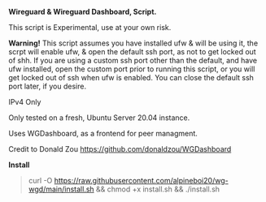 **Wireguard & Wireguard Dashboard, Script.**


This script is Experimental, use at your own risk.

**Warning!** 
This script assumes you have installed ufw & will be using it, the scrpt will enable ufw,
& open the default ssh port, as not to get locked out of shh.
If you are using a custom ssh port other than the default, and have ufw installed, open the custom port prior to running this script, or you will get locked out of ssh when ufw is enabled. You can close the default ssh port later, if you desire.

IPv4 Only

Only tested on a fresh, Ubuntu Server 20.04 instance.

Uses WGDashboard, as a frontend for peer managment.

Credit to Donald Zou https://github.com/donaldzou/WGDashboard

**Install**

>curl -O https://raw.githubusercontent.com/alpineboi20/wg-wgd/main/install.sh && chmod +x install.sh && ./install.sh
